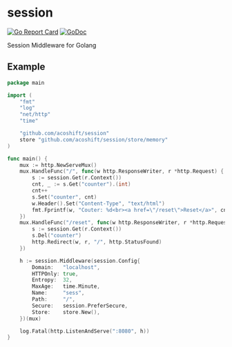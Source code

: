 # session

[![Go Report Card](https://goreportcard.com/badge/github.com/acoshift/session)](https://goreportcard.com/report/github.com/acoshift/session)
[![GoDoc](https://godoc.org/github.com/acoshift/session?status.svg)](https://godoc.org/github.com/acoshift/session)

Session Middleware for Golang

## Example

```go
package main

import (
	"fmt"
	"log"
	"net/http"
	"time"

	"github.com/acoshift/session"
	store "github.com/acoshift/session/store/memory"
)

func main() {
	mux := http.NewServeMux()
	mux.HandleFunc("/", func(w http.ResponseWriter, r *http.Request) {
		s := session.Get(r.Context())
		cnt, _ := s.Get("counter").(int)
		cnt++
		s.Set("counter", cnt)
		w.Header().Set("Content-Type", "text/html")
		fmt.Fprintf(w, "Couter: %d<br><a href=\"/reset\">Reset</a>", cnt)
	})
	mux.HandleFunc("/reset", func(w http.ResponseWriter, r *http.Request) {
		s := session.Get(r.Context())
		s.Del("counter")
		http.Redirect(w, r, "/", http.StatusFound)
	})

	h := session.Middleware(session.Config{
		Domain:   "localhost",
		HTTPOnly: true,
		Entropy:  32,
		MaxAge:   time.Minute,
		Name:     "sess",
		Path:     "/",
		Secure:   session.PreferSecure,
		Store:    store.New(),
	})(mux)

	log.Fatal(http.ListenAndServe(":8080", h))
}

```
